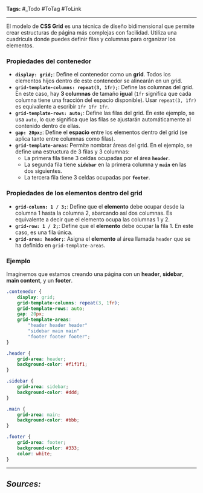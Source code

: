 **Tags:** #_Todo
#ToTag #ToLink 
- - -
El modelo de **CSS Grid** es una técnica de diseño bidimensional que permite crear estructuras de página más complejas con facilidad. Utiliza una cuadrícula donde puedes definir filas y columnas para organizar los elementos.

### Propiedades del contenedor

- **`display: grid;`**: Define el contenedor como un **grid**. Todos los elementos hijos dentro de este contenedor se alinearán en un grid.
- **`grid-template-columns: repeat(3, 1fr);`**: Define las columnas del grid. En este caso, hay **3 columnas** de tamaño **igual** (`1fr` significa que cada columna tiene una fracción del espacio disponible). Usar `repeat(3, 1fr)` es equivalente a escribir `1fr 1fr 1fr`.
- **`grid-template-rows: auto;`**: Define las filas del grid. En este ejemplo, se usa `auto`, lo que significa que las filas se ajustarán automáticamente al contenido dentro de ellas.
- **`gap: 20px;`**: Define el **espacio** entre los elementos dentro del grid (se aplica tanto entre columnas como filas).
- **`grid-template-areas`**: Permite nombrar áreas del grid. En el ejemplo, se define una estructura de 3 filas y 3 columnas:
  - La primera fila tiene 3 celdas ocupadas por el área **`header`**.
  - La segunda fila tiene **`sidebar`** en la primera columna y **`main`** en las dos siguientes.
  - La tercera fila tiene 3 celdas ocupadas por **`footer`**.
### Propiedades de los elementos dentro del grid
- **`grid-column: 1 / 3;`**: Define que el **elemento** debe ocupar desde la columna 1 hasta la columna 2, abarcando así dos columnas. Es equivalente a decir que el elemento ocupa las columnas 1 y 2.
- **`grid-row: 1 / 2;`**: Define que el **elemento** debe ocupar la fila 1. En este caso, es una fila única.
- **`grid-area: header;`**: Asigna el **elemento** al área llamada `header` que se ha definido en `grid-template-areas`.
### Ejemplo
Imaginemos que estamos creando una página con un **header**, **sidebar**, **main content**, y un **footer**.

```css
.contenedor {
    display: grid;
    grid-template-columns: repeat(3, 1fr);
    grid-template-rows: auto;
    gap: 20px;
    grid-template-areas: 
        "header header header"
        "sidebar main main"
        "footer footer footer";
}

.header {
    grid-area: header;
    background-color: #f1f1f1;
}

.sidebar {
    grid-area: sidebar;
    background-color: #ddd;
}

.main {
    grid-area: main;
    background-color: #bbb;
}

.footer {
    grid-area: footer;
    background-color: #333;
    color: white;
}
```
- - - 
## ***Sources:***